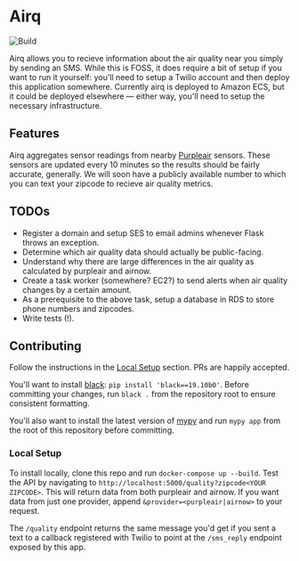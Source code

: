 # Airq

![Build](https://github.com/ianhoffman/airq/workflows/Deploy/badge.svg?branch=master)

Airq allows you to recieve information about the air quality near you simply by sending an SMS. While this is FOSS, it does require a bit of setup if you want to run it yourself: you'll need to setup a Twilio account and then deploy this application somewhere. Currently airq is deployed to Amazon ECS, but it could be deployed elsewhere — either way, you'll need to setup the necessary infrastructure.


## Features

Airq aggregates sensor readings from nearby [Purpleair](https://docs.google.com/document/d/15ijz94dXJ-YAZLi9iZ_RaBwrZ4KtYeCy08goGBwnbCU/edit?usp=sharing) sensors. These sensors are updated every 10 minutes so the results should be fairly accurate, generally. We will soon have a publicly available number to which you can text your zipcode to recieve air quality metrics.


## TODOs

* Register a domain and setup SES to email admins whenever Flask throws an exception.
* Determine which air quality data should actually be public-facing.
* Understand why there are large differences in the air quality as calculated by purpleair and airnow.
* Create a task worker (somewhere? EC2?) to send alerts when air quality changes by a certain amount.
* As a prerequisite to the above task, setup a database in RDS to store phone numbers and zipcodes.
* Write tests (!).


## Contributing

Follow the instructions in the [Local Setup](#local-setup) section. PRs are happily accepted.

You'll want to install [black](https://github.com/psf/black): `pip install 'black==19.10b0'`. Before committing your changes, run `black .` from the repository root to ensure consistent formatting.

You'll also want to install the latest version of [mypy](http://mypy-lang.org/) and run `mypy app` from the root of this repository before committing.


### Local Setup

To install locally, clone this repo and run `docker-compose up --build`. Test the API by navigating to `http://localhost:5000/quality?zipcode<YOUR ZIPCODE>`. This will return data from both purpleair and airnow. If you want data from just one provider, append `&provider=<purpleair|airnow>` to your request. 

The `/quality` endpoint returns the same message you'd get if you sent a text to a callback registered with Twilio to point at the `/sms_reply` endpoint exposed by this app.